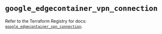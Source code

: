 # `google_edgecontainer_vpn_connection`

Refer to the Terraform Registry for docs: [`google_edgecontainer_vpn_connection`](https://registry.terraform.io/providers/hashicorp/google/6.31.0/docs/resources/edgecontainer_vpn_connection).
